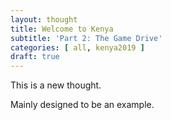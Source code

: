 ```yaml
---
layout: thought
title: Welcome to Kenya
subtitle: 'Part 2: The Game Drive'
categories: [ all, kenya2019 ]
draft: true
---
```


This is a new thought.

Mainly designed to be an example.
